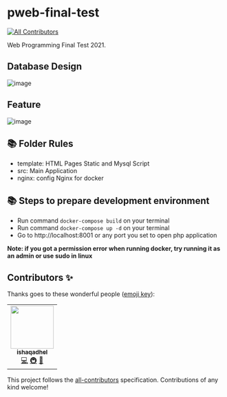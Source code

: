 # pweb-final-test
<!-- ALL-CONTRIBUTORS-BADGE:START - Do not remove or modify this section -->
[![All Contributors](https://img.shields.io/badge/all_contributors-1-orange.svg?style=flat-square)](#contributors-)
<!-- ALL-CONTRIBUTORS-BADGE:END -->

Web Programming Final Test 2021.

## Database Design
![image](https://user-images.githubusercontent.com/49280352/147359291-171b84d4-cdf0-4ee2-a08c-a6819ead7b56.png)

## Feature
![image](https://user-images.githubusercontent.com/49280352/147359445-85d63efd-cc4e-4f21-a35a-2086cef4ede9.png)


## 📚 Folder Rules

- template: HTML Pages Static and Mysql Script
- src: Main Application
- nginx: config Nginx for docker

## 📚 Steps to prepare development environment

- Run command ```docker-compose build``` on your terminal
- Run command ```docker-compose up -d``` on your terminal
- Go to http://localhost:8001 or any port you set to open php application

**Note: if you got a permission error when running docker, try running it as an admin or use sudo in linux**

## Contributors ✨

Thanks goes to these wonderful people ([emoji key](https://allcontributors.org/docs/en/emoji-key)):

<!-- ALL-CONTRIBUTORS-LIST:START - Do not remove or modify this section -->
<!-- prettier-ignore-start -->
<!-- markdownlint-disable -->
<table>
  <tr>
    <td align="center"><a href="https://ishaqadhel.com"><img src="https://avatars.githubusercontent.com/u/49280352?v=4?s=100" width="100px;" alt=""/><br /><sub><b>ishaqadhel</b></sub></a><br /><a href="https://github.com/ishaqadhel/pweb-final-test/commits?author=ishaqadhel" title="Code">💻</a> <a href="#infra-ishaqadhel" title="Infrastructure (Hosting, Build-Tools, etc)">🚇</a> <a href="https://github.com/ishaqadhel/pweb-final-test/commits?author=ishaqadhel" title="Documentation">📖</a></td>
  </tr>
</table>

<!-- markdownlint-restore -->
<!-- prettier-ignore-end -->

<!-- ALL-CONTRIBUTORS-LIST:END -->

This project follows the [all-contributors](https://github.com/all-contributors/all-contributors) specification. Contributions of any kind welcome!